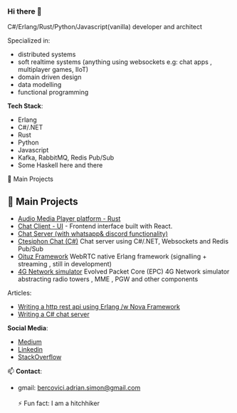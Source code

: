 ### Hi there 👋
C#/Erlang/Rust/Python/Javascript(vanilla) developer and architect

Specialized in:
- distributed systems
- soft realtime systems (anything using websockets e.g: chat apps , multiplayer games, IIoT)
- domain driven design
- data modelling
- functional programming

**Tech Stack**:
  - Erlang
  - C#/.NET
  - Rust
  - Python
  - Javascript
  - Kafka, RabbitMQ, Redis Pub/Sub
  - Some Haskell here and there 

🔭 Main Projects
 ## 🔭 Main Projects
  - [ Audio Media Player platform - Rust](https://www.github.com/sanzor/audio-dsp)
  - [Chat Client - UI](https://github.com/sanzor/Adi-Chat-UI-React) - Frontend interface built with React.
  - [Chat Server (with whatsapp& discord functionality)](https://www.github.com/sanzor/adi-chat)
- [Ctesiphon Chat (C#)](https://github.com/sanzor/Ctesiphon) Chat server using C#/.NET, Websockets and Redis Pub/Sub
- [Oituz Framework](https://github.com/Oituz/Signalling) WebRTC native Erlang framework (signalling + streaming , still in development)
- [4G Network simulator](https://github.com/sanzor/4G-Network-Evolved-Packet-Core) Evolved Packet Core (EPC) 4G Network simulator abstracting radio towers , MME , PGW and other components

Articles:
- [Writing a http rest api using Erlang /w Nova Framework](https://bercovici-adrian-simon.medium.com/building-an-erlang-web-api-using-nova-framework-and-redis-141edf170ef7) 
- [Writing a C# chat server](https://bercovici-adrian-simon.medium.com/ctesiphon-chat-application-using-net-redis-pub-sub-and-websockets-bd12b8032f8b)


**Social Media**:
- [Medium](https://bercovici-adrian-simon.medium.com/)
- [Linkedin](https://www.linkedin.com/in/adrian-bercovici-8799b218/)
- [StackOverflow]( https://stackoverflow.com/users/1913744/bercovici-adrian)

  
📫 **Contact**: 
- gmail: bercovici.adrian.simon@gmail.com\
  <br>
 ⚡ Fun fact: I am a hitchhiker 

